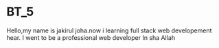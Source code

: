 # BT_5
Hello,my name is jakirul joha.now i learning full stack web developement hear. I went to be a professional web developer In sha Allah 
